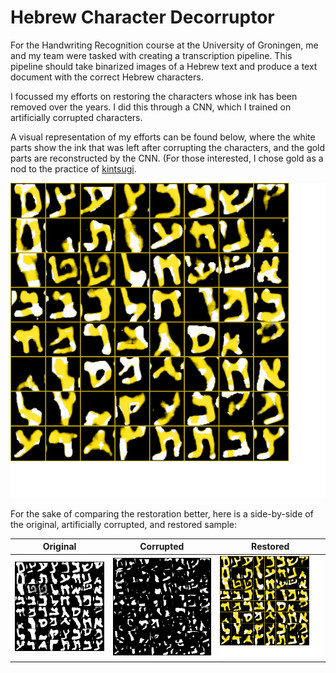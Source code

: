 # Hebrew Character Decorruptor

For the Handwriting Recognition course at the University of Groningen, me and my team were tasked with creating a transcription pipeline. This pipeline should take binarized images of a Hebrew text and produce a text document with the correct Hebrew characters.

I focussed my efforts on restoring the characters whose ink has been removed over the years. I did this through a CNN, which I trained on artificially corrupted characters.

A visual representation of my efforts can be found below, where the white parts show the ink that was left after corrupting the characters, and the gold parts are reconstructed by the CNN. (For those interested, I chose gold as a nod to the practice of [kintsugi](https://en.wikipedia.org/wiki/Kintsugi).

![restored kintsugi sample](https://github.com/MelleStarke/Showcase/blob/main/Products/Decorruptor/kintsugi_sample.png)

For the sake of comparing the restoration better, here is a side-by-side of the original, artificially corrupted, and restored sample:

|Original|Corrupted|Restored|
|--------|---------|--------|
| ![original](https://github.com/MelleStarke/Showcase/blob/main/Products/Decorruptor/original_sample.png) | ![corrupted](https://github.com/MelleStarke/Showcase/blob/main/Products/Decorruptor/corrupted_sample.png) | ![restored](https://github.com/MelleStarke/Showcase/blob/main/Products/Decorruptor/restored_sample.png) |
